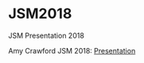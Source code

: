 # JSM2018
JSM Presentation 2018

Amy Crawford JSM 2018: [Presentation](https://amycrawford.github.io/JSM2018/Crawford_JSM2018.html)<br>

